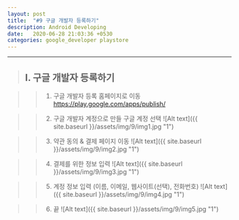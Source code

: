 ```yaml
---
layout: post
title:  "#9 구글 개발자 등록하기"
description: Android Developing
date:   2020-06-28 21:03:36 +0530
categories: google_developer playstore
---
```


* * * 

> ## I. 구글 개발자 등록하기   
   
>   > 1. 구글 개발자 등록 홈페이지로 이동   
   https://play.google.com/apps/publish/
   
>   > 2. 구글 개발자 계정으로 만들 구글 계정 선택
![Alt text]({{ site.baseurl }}/assets/img/9/img1.jpg "1")   

>   > 3. 약관 동의 & 결제 페이지 이동
![Alt text]({{ site.baseurl }}/assets/img/9/img2.jpg "1")   

>   > 4. 결제를 위한 정보 입력
![Alt text]({{ site.baseurl }}/assets/img/9/img3.jpg "1")   

>   > 5. 계정 정보 입력 (이름, 이메일, 웹사이트(선택), 전화번호)
![Alt text]({{ site.baseurl }}/assets/img/9/img4.jpg "1")   

>   > 6. 끝
![Alt text]({{ site.baseurl }}/assets/img/9/img5.jpg "1")   

